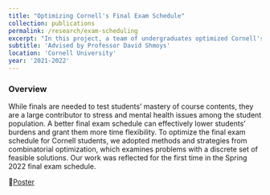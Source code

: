 ```yaml
---
title: "Optimizing Cornell's Final Exam Schedule"
collection: publications
permalink: /research/exam-scheduling
excerpt: "In this project, a team of undergraduates optimized Cornell's final exam schedule in a three-step fashion using integer programming and heuristics. I explored a TSP approach to reduce conflicts by assigning class to block and block to time together. Furthermore, I analyzed various metrics, especially in the discussion of deviating from a fixed timetable."
subtitle: 'Advised by Professor David Shmoys'
location: 'Cornell University'
year: '2021-2022'
---
```

### Overview
While finals are needed to test students’ mastery of course contents, they are a large contributor to stress and mental health issues among the student population. A better final exam schedule can effectively lower students’ burdens and grant them more time flexibility. To optimize the final exam schedule for Cornell students, we adopted methods and strategies from combinatorial optimization, which examines problems with a discrete set of feasible solutions. Our work was reflected for the first time in the Spring 2022 final exam schedule. 

📃[Poster](https://ydoj.github.io/files/scheduling-poster.pdf)